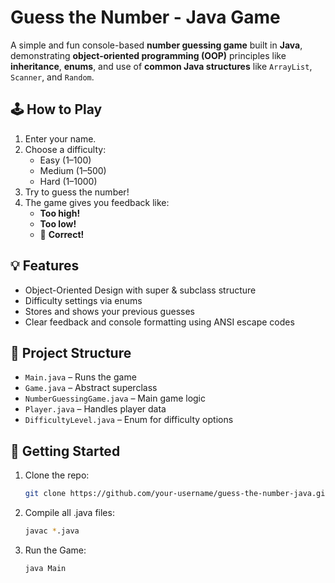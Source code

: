 # Guess the Number - Java Game

A simple and fun console-based **number guessing game** built in **Java**, demonstrating **object-oriented programming (OOP)** principles like **inheritance**, **enums**, and use of **common Java structures** like `ArrayList`, `Scanner`, and `Random`.

## 🕹️ How to Play

1. Enter your name.
2. Choose a difficulty:
   - Easy (1–100)
   - Medium (1–500)
   - Hard (1–1000)
3. Try to guess the number!
4. The game gives you feedback like:
   - **Too high!**
   - **Too low!**
   - 🎉 **Correct!**

## 💡 Features

- Object-Oriented Design with super & subclass structure
- Difficulty settings via enums
- Stores and shows your previous guesses
- Clear feedback and console formatting using ANSI escape codes

## 📂 Project Structure

- `Main.java` – Runs the game
- `Game.java` – Abstract superclass
- `NumberGuessingGame.java` – Main game logic
- `Player.java` – Handles player data
- `DifficultyLevel.java` – Enum for difficulty options

## 🚀 Getting Started

1. Clone the repo:
   ```bash
   git clone https://github.com/your-username/guess-the-number-java.git
2. Compile all .java files:
   ```bash
   javac *.java
3. Run the Game:
   ```bash
   java Main
   
